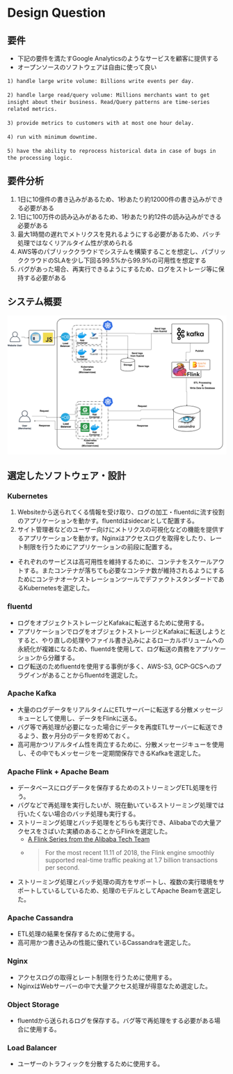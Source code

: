 # Design Question
## 要件
- 下記の要件を満たすGoogle Analyticsのようなサービスを顧客に提供する
- オープンソースのソフトウェアは自由に使って良い
```
1) handle large write volume: Billions write events per day.

2) handle large read/query volume: Millions merchants want to get insight about their business. Read/Query patterns are time-series related metrics. 

3) provide metrics to customers with at most one hour delay.

4) run with minimum downtime.

5) have the ability to reprocess historical data in case of bugs in the processing logic.
```

## 要件分析
1. 1日に10億件の書き込みがあるため、1秒あたり約12000件の書き込みができる必要がある
1. 1日に100万件の読み込みがあるため、1秒あたり約12件の読み込みができる必要がある
1. 最大1時間の遅れでメトリクスを見れるようにする必要があるため、バッチ処理ではなくリアルタイム性が求められる
1. AWS等のパブリッククラウドでシステムを構築することを想定し、パブリッククラウドのSLAを少し下回る99.5%から99.9%の可用性を想定する
1. バグがあった場合、再実行できるようにするため、ログをストレージ等に保持する必要がある

## システム概要
![system_overview](./system_overview.png)

## 選定したソフトウェア・設計
### Kubernetes
1. Websiteから送られてくる情報を受け取り、ログの加工・fluentdに流す役割のアプリケーションを動かす。fluentdはsidecarとして配置する。
1. サイト管理者などのユーザー向けにメトリクスの可視化などの機能を提供するアプリケーションを動かす。Nginxはアクセスログを取得をしたり、レート制限を行うためにアプリケーションの前段に配置する。
- それぞれのサービスは高可用性を維持するために、コンテナをスケールアウトする。またコンテナが落ちても必要なコンテナ数が維持されるようにするためにコンテナオーケストレーションツールでデファクトスタンダードであるKubernetesを選定した。

### fluentd
- ログをオブジェクトストレージとKafakaに転送するために使用する。
- アプリケーションでログをオブジェクトストレージとKafakaに転送しようとすると、やり直しの処理やファイル書き込みによるローカルボリュームへの永続化が複雑になるため、fluentdを使用して、ログ転送の責務をアプリケーションから分離する。
- ログ転送のためfluentdを使用する事例が多く、AWS-S3, GCP-GCSへのプラグインがあることからfluentdを選定した。

### Apache Kafka
- 大量のログデータをリアルタイムにETLサーバーに転送する分散メッセージキューとして使用し、データをFlinkに送る。
- バグ等で再処理が必要になった場合にデータを再度ETLサーバーに転送できるよう、数ヶ月分のデータを貯めておく。
- 高可用かつリアルタイム性を両立するために、分散メッセージキューを使用し、その中でもメッセージを一定期間保存できるKafkaを選定した。

### Apache Flink + Apache Beam
- データベースにログデータを保存するためのストリーミングETL処理を行う。
- バグなどで再処理を実行したいが、現在動いているストリーミング処理では行いたくない場合のバッチ処理も実行する。
- ストリーミング処理とバッチ処理をどちらも実行でき、Alibabaでの大量アクセスをさばいた実績のあることからFlinkを選定した。
	- [A Flink Series from the Alibaba Tech Team](https://medium.com/@alitech_2017/a-flink-series-from-the-alibaba-tech-team-b8b5539fdc70)
	- > For the most recent 11.11 of 2018, the Flink engine smoothly supported real-time traffic peaking at 1.7 billion transactions per second.
- ストリーミング処理とバッチ処理の両方をサポートし、複数の実行環境をサポートしているしているため、処理のモデルとしてApache Beamを選定した。

### Apache Cassandra
- ETL処理の結果を保存するために使用する。
- 高可用かつ書き込みの性能に優れているCassandraを選定した。

### Nginx
- アクセスログの取得とレート制限を行うために使用する。
- NginxはWebサーバーの中で大量アクセス処理が得意なため選定した。

### Object Storage
- fluentdから送られるログを保存する。バグ等で再処理をする必要がある場合に使用する。

### Load Balancer
- ユーザーのトラフィックを分散するために使用する。